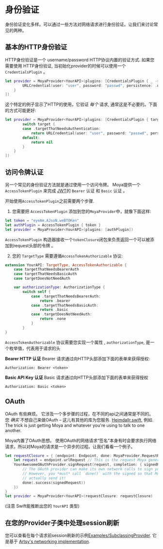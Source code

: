 # 身份验证

身份验证变化多样。可以通过一些方法对网络请求进行身份验证。让我们来讨论常见的两种。

## 基本的HTTP身份验证

HTTP身份验证是一个 username/password HTTP协议内置的验证方式. 如果您需要使用 HTTP身份验证, 当初始化provider的时候可以使用一个 `CredentialsPlugin`
。

```swift
let provider = MoyaProvider<YourAPI>(plugins: [CredentialsPlugin { _ -> URLCredential? in
        URLCredential(user: "user", password: "passwd", persistence: .none)
    }
])
```

这个特定的例子显示了HTTP的使用，它验证 _每个_ 请求,
通常这是不必要的。下面的方式可能更好:

```swift
let provider = MoyaProvider<YourAPI>(plugins: [CredentialsPlugin { target -> URLCredential? in
        switch target {
        case .targetThatNeedsAuthentication:
            return URLCredential(user: "user", password: "passwd", persistence: .none)
        default:
            return nil
        }
    }
])
```

## 访问令牌认证
另一个常见的身份验证方法就是通过使用一个访问令牌。
Moya提供一个 `AccessTokenPlugin` 来完成
 [JWT](https://jwt.io/introduction/)的 `Bearer` 认证 和 `Basic` 认证 。

 开始使用`AccessTokenPlugin`之前需要两个步骤.

1. 您需要把 `AccessTokenPlugin` 添加到您的`MoyaProvider`中，就像下面这样:

```Swift
let token = "eyeAm.AJsoN.weBTOKen"
let authPlugin = AccessTokenPlugin { token }
let provider = MoyaProvider<YourAPI>(plugins: [authPlugin])
```

`AccessTokenPlugin` 构造器接收一个`tokenClosure`闭包来负责返回一个可以被添加到request头部的令牌 。

2. 您的 `TargetType` 需要遵循`AccessTokenAuthorizable` 协议:

```Swift
extension YourAPI: TargetType, AccessTokenAuthorizable {
    case targetThatNeedsBearerAuth
    case targetThatNeedsBasicAuth
    case targetDoesNotNeedAuth

    var authorizationType: AuthorizationType {
        switch self {
            case .targetThatNeedsBearerAuth:
                return .bearer
            case .targetThatNeedsBasicAuth:
                return .basic
            case .targetDoesNotNeedAuth:
                return .none
            }
        }
}
```

`AccessTokenAuthorizable` 协议需要您实现一个属性 , `authorizationType`, 是一个枚举值，代表用于请求的头

**Bearer HTTP 认证**
Bearer 请求通过向HTTP头部添加下面的表单来获得授权:

```
Authorization: Bearer <token>
```

**Basic API Key 认证**
Basic 请求通过向HTTP头部添加下面的表单来获得授权

```
Authorization: Basic <token>
```

## OAuth

OAuth 有些麻烦。 它涉及一个多步骤的过程，在不同的api之间通常是不同的。 您 _确实_ 不想自己来做OAuth –
这儿有其他的库为您服务. [Heimdallr.swift](https://github.com/rheinfabrik/Heimdallr.swift),
例如. The trick is just getting Moya and whatever you're using to talk
to one another.

Moya内置了OAuth思想。 使用OAuth的网络请求“签名”本身有时会要求执行网络请求，所以对Moya的请求是一个异步的过程。让我们看看一个例子。

```swift
let requestClosure = { (endpoint: Endpoint, done: MoyaProvider.RequestResultClosure) in
    let request = endpoint.urlRequest // This is the request Moya generates
    YourAwesomeOAuthProvider.signRequest(request, completion: { signedRequest in
        // The OAuth provider can make its own network calls to sign your request.
        // However, you *must* call `done()` with the signed so that Moya can
        // actually send it!
        done(.success(signedRequest))
    })
}
let provider = MoyaProvider<YourAPI>(requestClosure: requestClosure)
```

(注意 Swift能推断出您的 `YourAPI` 类型)

## 在您的Provider子类中处理session刷新

您可以查看在每个请求前session刷新的示例[Examples/SubclassingProvider](Examples/SubclassingProvider.md).
它是基于 [Artsy's networking implementation](https://github.com/artsy/eidolon/blob/master/Kiosk/App/Networking/Networking.swift).

